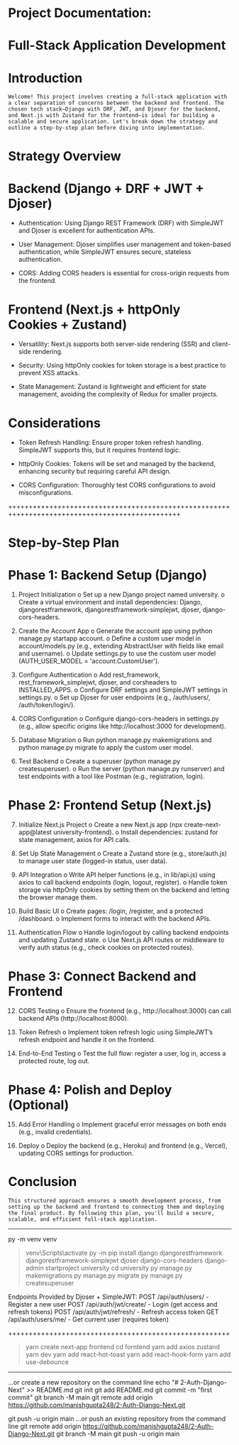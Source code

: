 #  Project Documentation: 

# Full-Stack Application Development

#   Introduction

    Welcome! This project involves creating a full-stack application with a clear separation of concerns between the backend and frontend. The chosen tech stack—Django with DRF, JWT, and Djoser for the backend, and Next.js with Zustand for the frontend—is ideal for building a scalable and secure application. Let's break down the strategy and outline a step-by-step plan before diving into implementation.

#   Strategy Overview

# Backend (Django + DRF + JWT + Djoser)

*   Authentication: 
    Using Django REST Framework (DRF) with SimpleJWT and Djoser is excellent for authentication APIs.

*   User Management: 
    Djoser simplifies user management and token-based authentication, while SimpleJWT ensures secure, stateless authentication.

*   CORS: 
    Adding CORS headers is essential for cross-origin requests from the frontend.

#   Frontend (Next.js + httpOnly Cookies + Zustand)

*	Versatility: 
    Next.js supports both server-side rendering (SSR) and client-side rendering.

*   Security: 
    Using httpOnly cookies for token storage is a best practice to prevent XSS attacks.

*   State Management: 
    Zustand is lightweight and efficient for state management, avoiding the complexity of Redux for smaller projects.

#   Considerations

*   Token Refresh Handling: 
    Ensure proper token refresh handling. SimpleJWT supports this, but it requires frontend logic.

*	httpOnly Cookies: 
    Tokens will be set and managed by the backend, enhancing security but requiring careful API design.

*   CORS Configuration: 
    Thoroughly test CORS configurations to avoid misconfigurations.

++++++++++++++++++++++++++++++++++++++++++++++++++++++++++++++++++++++++++++++++++++++++++++++++

#   Step-by-Step Plan

#   Phase 1: Backend Setup (Django)

1.	Project Initialization
    o	Set up a new Django project named university.
    o	Create a virtual environment and install dependencies: Django, djangorestframework, 
        djangorestframework-simplejwt, djoser, django-cors-headers.

2.	Create the Account App
    o	Generate the account app using python manage.py startapp account.
    o	Define a custom user model in account/models.py (e.g., extending AbstractUser with fields like
        email and username).
    o	Update settings.py to use the custom user model (AUTH_USER_MODEL = 'account.CustomUser').

3.	Configure Authentication
    o	Add rest_framework, rest_framework_simplejwt, djoser, and corsheaders to INSTALLED_APPS.
    o	Configure DRF settings and SimpleJWT settings in settings.py.
    o	Set up Djoser for user endpoints (e.g., /auth/users/, /auth/token/login/).

4.	CORS Configuration
    o	Configure django-cors-headers in settings.py (e.g., allow specific origins like 
        http://localhost:3000 for development).

5.	Database Migration
    o	Run python manage.py makemigrations and python manage.py migrate to apply the custom user model.

6.	Test Backend
    o	Create a superuser (python manage.py createsuperuser).
    o	Run the server (python manage.py runserver) and test endpoints with a tool like Postman 
        (e.g., registration, login).


#   Phase 2: Frontend Setup (Next.js)

7.	Initialize Next.js Project
    o	Create a new Next.js app (npx create-next-app@latest university-frontend).
    o	Install dependencies: zustand for state management, axios for API calls.

8.	Set Up State Management
    o	Create a Zustand store (e.g., store/auth.js) to manage user state (logged-in status, user data).

9.	API Integration
    o	Write API helper functions (e.g., in lib/api.js) using axios to call backend endpoints (login, logout, register).
    o	Handle token storage via httpOnly cookies by setting them on the backend and letting the browser manage them.

10.	Build Basic UI
    o	Create pages: /login, /register, and a protected /dashboard.
    o	Implement forms to interact with the backend APIs.

11.	Authentication Flow
    o	Handle login/logout by calling backend endpoints and updating Zustand state.
    o	Use Next.js API routes or middleware to verify auth status (e.g., check cookies on protected routes).


#   Phase 3: Connect Backend and Frontend

12.	CORS Testing
    o	Ensure the frontend (e.g., http://localhost:3000) can call backend APIs (http://localhost:8000).

13.	Token Refresh
    o	Implement token refresh logic using SimpleJWT’s refresh endpoint and handle it on the frontend.

14.	End-to-End Testing
    o	Test the full flow: register a user, log in, access a protected route, log out.


#   Phase 4: Polish and Deploy (Optional)

15.	Add Error Handling
    o	Implement graceful error messages on both ends (e.g., invalid credentials).

16.	Deploy
    o	Deploy the backend (e.g., Heroku) and frontend (e.g., Vercel), updating CORS settings for
        production.

#   Conclusion

    This structured approach ensures a smooth development process, from setting up the backend and frontend to connecting them and deploying the final product. By following this plan, you'll build a secure, scalable, and efficient full-stack application.

********************************************************************************************








py -m venv venv
> venv\Scripts\activate
> py -m pip install django djangorestframework djangorestframework-simplejwt djoser django-cors-headers
> django-admin startproject university
> cd university
> py manage.py makemigrations
> py manage.py migrate
> py manage.py createsuperuser

Endpoints Provided by Djoser + SimpleJWT:
POST /api/auth/users/ - Register a new user
POST /api/auth/jwt/create/ - Login (get access and refresh tokens)
POST /api/auth/jwt/refresh/ - Refresh access token
GET /api/auth/users/me/ - Get current user (requires token)

++++++++++++++++++++++++++++++++++++++++++++++++++++++
> yarn create next-app frontend
> cd forntend
> yarn add axios zustand
> yarn dev
> yarn add react-hot-toast
> yarn add react-hook-form
> yarn add use-debounce 
----------------------------------------------------
…or create a new repository on the command line
echo "# 2-Auth-Django-Next" >> README.md
git init
git add README.md
git commit -m "first commit"
git branch -M main
git remote add origin https://github.com/manishgupta248/2-Auth-Django-Next.git

git push -u origin main
…or push an existing repository from the command line
git remote add origin https://github.com/manishgupta248/2-Auth-Django-Next.git
git branch -M main
git push -u origin main